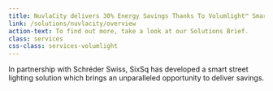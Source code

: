 ```yaml
---
title: NuvlaCity delivers 30% Energy Savings Thanks To Volumlight™ Smart Lighting Solution
link: /solutions/nuvlacity/overview
action-text: To find out more, take a look at our Solutions Brief.
class: services
css-class: services-volumlight
---
```


In partnership with Schréder Swiss, SixSq has developed a smart street lighting solution which brings an unparalleled opportunity to deliver savings.
